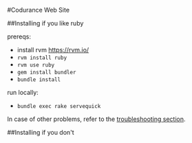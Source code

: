 #Codurance Web Site

##Installing if you like ruby

prereqs:
- install rvm https://rvm.io/
- `rvm install ruby`
- `rvm use ruby`
- `gem install bundler`
- `bundle install`

run locally:
- `bundle exec rake servequick`

In case of other problems, refer to the [troubleshooting section](#troubleshooting).

##Installing if you don't